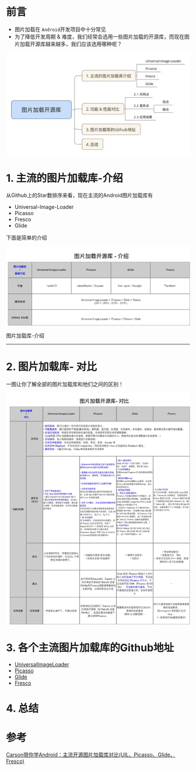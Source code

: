 # 前言

- 图片加载在 `Android`开发项目中十分常见
- 为了降低开发周期 & 难度，我们经常会选用一些图片加载的开源库，而现在图片加载开源库越来越多，我们应该选用哪种呢？

![img](images/图片加载库对比/webp.webp)



# 1. 主流的图片加载库-介绍

从Github上的Star数排序来看，现在主流的Android图片加载库有

- Universal-Image-Loader
- Picasso
- Fresco
- Glide

下面是简单的介绍

![img](images/图片加载库对比/webp-1706801316892-72.webp)

图片加载库-介绍

------

# 2. 图片加载库- 对比

一图让你了解全部的图片加载库和他们之间的区别！

![img](images/图片加载库对比/webp-1706801324477-75.webp)



# 3. 各个主流图片加载库的Github地址

- [UniversalImageLoader](https://links.jianshu.com/go?to=https%3A%2F%2Fgithub.com%2Fnostra13%2FAndroid-Universal-Image-Loader)
- [Picasso](https://links.jianshu.com/go?to=https%3A%2F%2Fgithub.com%2Fsquare%2Fpicasso)
- [Glide](https://links.jianshu.com/go?to=https%3A%2F%2Fgithub.com%2Fbumptech%2Fglide)
- [Fresco](https://links.jianshu.com/go?to=https%3A%2F%2Fgithub.com%2Ffacebook%2Ffresco)



# 4. 总结



# 参考

[Carson带你学Android：主流开源图片加载库对比(UIL、Picasso、Glide、Fresco)](https://www.jianshu.com/p/97994c9693f9)